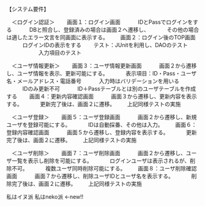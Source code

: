 【システム要件】

　＜ログイン認証＞
　　画面１：ログイン画面
　　　IDとPassでログインをする
　　　DBと照合し、登録済みの場合は画面２へ遷移し、
　　　その他の場合は適したエラー文言を同画面に表示する。
　　画面２：ログイン後のTOP画面
　　　ログインIDの表示をする
　　テスト：JUnitを利用し、DAOのテスト
　　　　　　入力項目のテスト

　＜ユーザ情報更新＞
　　画面３：ユーザ情報更新画面
　　　画面２から遷移し、ユーザ情報を表示、更新可能にする。
　　　表示項目：ID・Pass・ユーザ名・メールアドレス・電話番号
　　　入力時はバリデーションを用いる
　　　IDのみ更新不可
　　　ID＋Passテーブルとは別のユーザテーブルを作成する
　　画面４：更新内容確認画面
　　　画面３から遷移し、更新内容を表示する。
　　　更新完了後は、画面２に遷移。
　　上記同様テストの実施

　＜ユーザ登録＞
　　画面５：ユーザ登録画面
　　　画面２から遷移し、新規ユーザを登録可能にする。
　　　IDは自動採番、その他は入力。
　　画面６：登録内容確認画面
　　　画面５から遷移し、登録内容を表示する。
　　　更新完了後は、画面２に遷移。
　　上記同様テストの実施

　＜ユーザ削除＞
　　画面７：ユーザ削除画面
　　　画面２から遷移し、ユーザ一覧を表示し削除を可能にする。
　　　ログインユーザは表示されるが、削除不可。
　　　複数ユーザ同時削除可能にする。
　　画面８：ユーザ削除確認画面
　　　画面７から遷移し、削除ユーザIDとユーザ名を表示する。
　　　削除完了後は、画面２に遷移。
　　上記同様テストの実施

私はイヌ派
私はneko派 ←new!!

